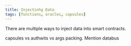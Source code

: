 ```yaml
---
title: Injectinhg Data
tags: [functions, oracles, capsules]
---
```


There are multiple ways to inject data into smart contracts.

capsules vs authwits vs args packing. Mention databus